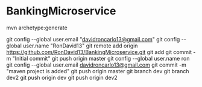 # BankingMicroservice


 mvn archetype:generate

 git config --global user.email "davidroncarlo13@gmail.com"
 git config --global user.name "RonDavid13"
 git remote add origin https://github.com/RonDavid13/BankingMicroservice.git
 git add 
 git commit -m "Initial commit"
 git push origin master
 git config --global user.name ron
 git config --global user.email davidroncarlo13@gmail.com
 git commit -m "maven project is added"
 git push origin master
 git branch dev
 git branch dev2
 git push origin dev
 git push origin dev2
  
